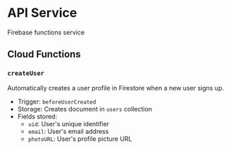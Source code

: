 # API Service

Firebase functions service

## Cloud Functions

### `createUser`

Automatically creates a user profile in Firestore when a new user signs up.

- Trigger: `beforeUserCreated`
- Storage: Creates document in `users` collection
- Fields stored:
  - `uid`: User's unique identifier
  - `email`: User's email address
  - `photoURL`: User's profile picture URL
